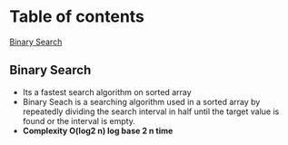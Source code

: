 # Table of contents
[Binary Search](#binary-search)

## Binary Search
- Its a fastest search algorithm on sorted array
- Binary Seach is a searching algorithm used in a sorted array by repeatedly dividing the search interval in half until the target value is found or the interval is empty.
- **Complexity O(log2 n) log base 2 n time**
